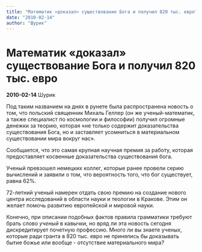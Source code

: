 ```yaml
---
title: "Математик «доказал» существование Бога и получил 820 тыс. евро"
date: "2010-02-14"
author: "Шурик"
---
```


# Математик «доказал» существование Бога и получил 820 тыс. евро

**2010-02-14** Шурик

Под таким названием на днях в рунете была распространена новость о том, что польский священник Михаль Геллер (он же ученый-математик, а также специалист по космологии и философии) получил огромные денежки за теорию, которая «не только содержит доказательства существования Бога, но и заставляет усомниться в материальном существовании мира вокруг нас».

Сообщается, что это самая крупная научная премия за работу, которая предоставляет косвенные доказательства существования бога.

Ученый превзошел немецких коллег, которые ранее провели серию вычислений и заявили о том, что вероятность того, что бог существует, равна 62%.

72-летний ученый намерен отдать свою премию на создание нового центра исследований в области науки и теологии в Кракове. Этим он желает помочь развитию европейской и мировой науки.

Конечно, при описании подобных фактов правила грамматики требуют брать слово *ученый* в кавычки, но вряд ли эта новость сегодня дискредитирует почетную профессию. Много ли вы знаете ученых, которые ради гранта в 820 тыс. евро не принялись бы доказывать бытие божье или вообще - отсутствие материального мира?